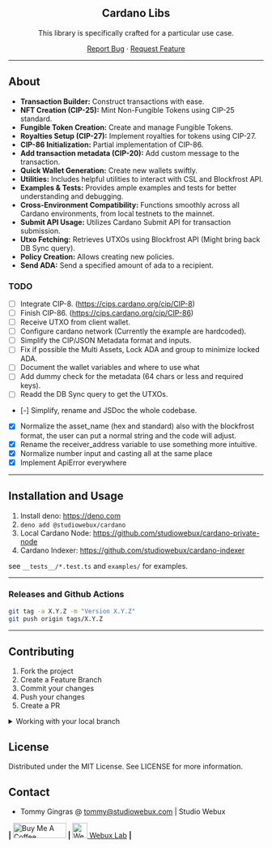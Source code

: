 <div align="center">

<h2>Cardano Libs</h2>

<p>This library is specifically crafted for a particular use case.</p>

<p align="center">
  <a href="https://github.com/studiowebux/cardano/issues">Report Bug</a>
  ·
  <a href="https://github.com/studiowebux/cardano/issues">Request Feature</a>
</p>
</div>

---

## About

- **Transaction Builder:** Construct transactions with ease.
- **NFT Creation (CIP-25):** Mint Non-Fungible Tokens using CIP-25 standard.
- **Fungible Token Creation:** Create and manage Fungible Tokens.
- **Royalties Setup (CIP-27):** Implement royalties for tokens using CIP-27.
- **CIP-86 Initialization:** Partial implementation of CIP-86.
- **Add transaction metadata (CIP-20):** Add custom message to the transaction.
- **Quick Wallet Generation:** Create new wallets swiftly.
- **Utilities:** Includes helpful utilities to interact with CSL and Blockfrost API.
- **Examples & Tests:** Provides ample examples and tests for better understanding and debugging.
- **Cross-Environment Compatibility:** Functions smoothly across all Cardano environments, from local testnets to the mainnet.
- **Submit API Usage:** Utilizes Cardano Submit API for transaction submission.
- **Utxo Fetching:** Retrieves UTXOs using Blockfrost API (Might bring back DB Sync query).
- **Policy Creation:** Allows creating new policies.
- **Send ADA:** Send a specified amount of ada to a recipient.

### TODO

- [ ] Integrate CIP-8. (https://cips.cardano.org/cip/CIP-8)
- [ ] Finish CIP-86. (https://cips.cardano.org/cip/CIP-86)
- [ ] Receive UTXO from client wallet.
- [ ] Configure cardano network (Currently the example are hardcoded).
- [ ] Simplify the CIP/JSON Metadata format and inputs.
- [ ] Fix if possible the Multi Assets, Lock ADA and group to minimize locked ADA.
- [ ] Document the wallet variables and where to use what
- [ ] Add dummy check for the metadata (64 chars or less and required keys).
- [ ] Readd the DB Sync query to get the UTXOs.
- [-] Simplify, rename and JSDoc the whole codebase.
- [x] Normalize the asset_name (hex and standard) also with the blockfrost format,
      the user can put a normal string and the code will adjust.
- [x] Rename the receiver_address variable to use something more intuitive.
- [x] Normalize number input and casting all at the same place
- [x] Implement ApiError everywhere

---

## Installation and Usage

1. Install deno: https://deno.com
2. `deno add @studiowebux/cardano`
3. Local Cardano Node: https://github.com/studiowebux/cardano-private-node
4. Cardano Indexer: https://github.com/studiowebux/cardano-indexer


see `__tests__/*.test.ts` and `examples/` for examples.

---

### Releases and Github Actions

```bash
git tag -a X.Y.Z -m "Version X.Y.Z"
git push origin tags/X.Y.Z
```

---

## Contributing

1. Fork the project
2. Create a Feature Branch
3. Commit your changes
4. Push your changes
5. Create a PR

<details>
<summary>Working with your local branch</summary>

**Branch Checkout:**

```bash
git checkout -b <feature|fix|release|chore|hotfix>/prefix-name
```

> Your branch name must starts with [feature|fix|release|chore|hotfix] and use a / before the name;
> Use hyphens as separator;
> The prefix correspond to your Kanban tool id (e.g. abc-123)

**Keep your branch synced:**

```bash
git fetch origin
git rebase origin/master
```

**Commit your changes:**

```bash
git add .
git commit -m "<feat|ci|test|docs|build|chore|style|refactor|perf|BREAKING CHANGE>: commit message"
```

> Follow this convention commitlint for your commit message structure

**Push your changes:**

```bash
git push origin <feature|fix|release|chore|hotfix>/prefix-name
```

**Examples:**

```bash
git checkout -b release/v1.15.5
git checkout -b feature/abc-123-something-awesome
git checkout -b hotfix/abc-432-something-bad-to-fix
```

```bash
git commit -m "docs: added awesome documentation"
git commit -m "feat: added new feature"
git commit -m "test: added tests"
```

</details>

## License

Distributed under the MIT License. See LICENSE for more information.

## Contact

- Tommy Gingras @ tommy@studiowebux.com | Studio Webux

<div>
<b> | </b>
<a href="https://www.buymeacoffee.com/studiowebux" target="_blank"
      ><img
        src="https://cdn.buymeacoffee.com/buttons/v2/default-yellow.png"
        alt="Buy Me A Coffee"
        style="height: 30px !important; width: 105px !important"
        height="30"
        width="105"
/></a>
<b> | </b>
<a href="https://webuxlab.com" target="_blank"
      ><img
        src="https://webuxlab-static.s3.ca-central-1.amazonaws.com/logoAmpoule.svg"
        alt="Webux Logo"
        style="height: 30px !important"
        height="30"
/> Webux Lab</a>
<b> | </b>
</div>
